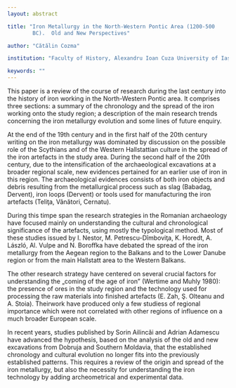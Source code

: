```yaml
---
layout: abstract

title: "Iron Metallurgy in the North-Western Pontic Area (1200-500
        BC).  Old and New Perspectives"

author: "Cătălin Cozma"

institution: "Faculty of History, Alexandru Ioan Cuza University of Iași"

keywords: ""
---
```


This paper is a review of the course of research during the last
century into the history of iron working in the North-Western Pontic
area. It comprises three sections: a summary of the chronology and the
spread of the iron working onto the study region; a description of the
main research trends concerning the iron metallurgy evolution and some
lines of future enquiry.

At the end of the 19th century and in the first half of the 20th
century writing on the iron metallurgy was dominated by discussion on
the possible role of the Scythians and of the Western Hallstattian
culture in the spread of the iron artefacts in the study area. During
the second half of the 20th century, due to the intensification of the
archaeological excavations at a broader regional scale, new evidences
pertained for an earlier use of iron in this region. The
archaeological evidences consists of both iron objects and debris
resulting from the metallurgical process such as slag (Babadag,
Dervent), iron loops (Dervent) or tools used for manufacturing the
iron artefacts (Teliţa, Vânători, Cernatu).

During this timpe span the research strategies in the Romanian
archaeology have focused mainly on understanding the cultural and
chronological significance of the artefacts, using mostly the
typological method. Most of these studies issued by I. Nestor,
M. Petrescu-Dîmboviţa, K. Horedt, A. László, Al. Vulpe and N. Boroffka
have debated the spread of the iron metallurgy from the Aegean region
to the Balkans and to the Lower Danube region or from the main
Hallstatt area to the Western Balkans.

The other research strategy have centered on several crucial factors
for understanding the „coming of the age of iron” (Wertime and Muhly
1980): the presence of ores in the study region and the technology
used for processing the raw materials into finished artefacts (E. Zah,
Ş. Olteanu and A. Stoia). Theirwork have produced only a few studiess
of regional importance which were not correlated with other regions of
influence on a much broader European scale.

In recent years, studies published by Sorin Ailincăi and Adrian
Adamescu have advanced the hypothesis, based on the analysis of the
old and new excavations from Dobruja and Southern Moldavia, that the
established chronology and cultural evolution no longer fits into the
previously established patterns. This requires a review of the origin
and spread of the iron metallurgy, but also the necessity for
understanding the iron technology by adding archeometrical and
experimental data.
